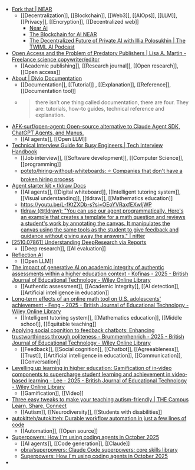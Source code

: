 - [Fork that | NEAR](https://www.near.org/forkthat)
	- [[Decentralization]], [[Blockchain]], [[Web3]], [[AIOps]], [[LLM]], [[Privacy]], [[Encryption]], [[Decentralized web]]
		- [Near Ai](https://near.ai/)
		- [The Blockchain for AI NEAR](https://www.near.org/)
		- [The Decentralized Future of Private AI with Illia Polosukhin | The TWIML AI Podcast](https://twimlai.com/podcast/twimlai/the-decentralized-future-of-private-ai/)
- [Open Access and the Problem of Predatory Publishers | Lisa A. Martin - Freelance science copywriter/editor](https://lisaamartin.wordpress.com/2015/02/08/open-access-and-the-problem-of-predatory-publishers/#comments)
	- [[Academic publishing]], [[Research journal]], [[Open research]], [[Open access]]
- [About | Divio Documentation](https://docs.divio.com/documentation-system/)
	- [[Documentation]], [[Tutorial]] , [[Explanation]], [[Reference]], [[Documentation tool]]
	- >there isn’t one thing called documentation, there are four.
	  They are: tutorials, how-to guides, technical reference and explanation.
- [AFK-surf/open-agent: Open-source alternative to Claude Agent SDK, ChatGPT Agents, and Manus.](https://github.com/AFK-surf/open-agent)
	- [[AI agents]], [[Open LLM]]
- [Technical Interview Guide for Busy Engineers | Tech Interview Handbook](https://www.techinterviewhandbook.org/)
	- [[Job interview]], [[Software development]], [[Computer Science]], [[programming]]
	- [poteto/hiring-without-whiteboards: ⭐️ Companies that don't have a broken hiring process](https://github.com/poteto/hiring-without-whiteboards)
- [Agent starter kit • tldraw Docs](https://tldraw.dev/starter-kits/agent)
	- [[AI agents]], [[Digital whiteboard]], [[Intelligent tutoring system]], [[Visual understanding]], [[tldraw]], [[Mathematics education]]
	- https://youtu.be/L-fKtZXDb-s?si=OEoYVRaxfEXwljWP
	- [tldraw (@tldraw): "You can use our agent programmatically. Here's an example that creates a template for a math question and reviews a student's work by annotating the canvas. It manipulates the canvas using the same tools as the student to give feedback and guidance without giving away the answers." | nitter](https://nitter.net/tldraw/status/1975942657709932994#m)
- [[2510.07861] Understanding DeepResearch via Reports](https://arxiv.org/abs/2510.07861)
	- [[Deep research]], [[AI evaluation]]
- [Reflection AI](https://reflection.ai/)
	- [[Open LLM]]
- [The impact of generative AI on academic integrity of authentic assessments within a higher education context - Kofinas - 2025 - British Journal of Educational Technology - Wiley Online Library](https://bera-journals.onlinelibrary.wiley.com/doi/full/10.1111/bjet.13585?campaign=woletoc)
	- [[Authentic assessment]], [[Academic Integrity]], [[AI detection]], [[Artificial intelligence in education]]
- [Long‐term effects of an online math tool on U.S. adolescents' achievement - Feng - 2025 - British Journal of Educational Technology - Wiley Online Library](https://bera-journals.onlinelibrary.wiley.com/doi/abs/10.1111/bjet.13579?campaign=woletoc)
	- [[Intelligent tutoring system]], [[Mathematics education]], [[Middle school]], [[Equitable teaching]]
- [Applying social cognition to feedback chatbots: Enhancing trustworthiness through politeness - Brummernhenrich - 2025 - British Journal of Educational Technology - Wiley Online Library](https://bera-journals.onlinelibrary.wiley.com/doi/full/10.1111/bjet.13569?campaign=woletoc)
	- [[Feedback]], [[Social cognition]], [[Chatbot]], [[Agreeableness]], [[Trust]], [[Artificial intelligence in education]], [[Communication]], [[Conversation]]
- [Levelling up learning in higher education: Gamification of in‐video components to supercharge student learning and achievement in video‐based learning - Lee - 2025 - British Journal of Educational Technology - Wiley Online Library](https://bera-journals.onlinelibrary.wiley.com/doi/abs/10.1111/bjet.13564?campaign=woletoc)
	- [[Gamification]], [[Video]]
- [Three easy tweaks to make your teaching autism-friendly | THE Campus Learn, Share, Connect](https://www.timeshighereducation.com/campus/three-easy-tweaks-make-your-teaching-autismfriendly)
	- [[Autism]], [[Neurodiversity]], [[Students with disabilities]]
- [autokitteh/autokitteh: Durable workflow automation in just a few lines of code](https://github.com/autokitteh/autokitteh)
	- [[Automation]], [[Open source]]
- [Superpowers: How I'm using coding agents in October 2025](https://blog.fsck.com/2025/10/09/superpowers/)
	- [[AI agents]], [[Code generation]], [[Claude]]
	- [obra/superpowers: Claude Code superpowers: core skills library](https://github.com/obra/superpowers/)
	- [Superpowers: How I'm using coding agents in October 2025](https://simonwillison.net/2025/Oct/10/superpowers/)
-